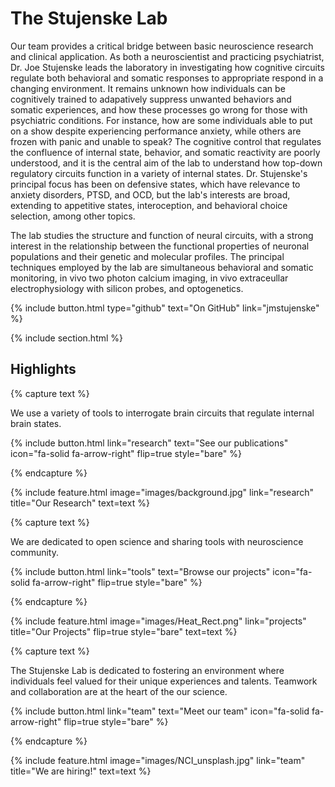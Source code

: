 ---
---

# The Stujenske Lab

Our team provides a critical bridge between basic neuroscience research and clinical application. As both a neuroscientist and practicing psychiatrist, Dr. Joe Stujenske leads the laboratory in investigating how cognitive circuits regulate both behavioral and somatic responses to appropriate respond in a changing environment. It remains unknown how individuals can be cognitively trained to adapatively suppress unwanted behaviors and somatic experiences, and how these processes go wrong for those with psychiatric conditions. For instance, how are some individuals able to put on a show despite experiencing performance anxiety, while others are frozen with panic and unable to speak? The cognitive control that regulates the confluence of internal state, behavior, and somatic reactivity are poorly understood, and it is the central aim of the lab to understand how top-down regulatory circuits function in a variety of internal states. Dr. Stujenske's principal focus has been on defensive states, which have relevance to anxiety disorders, PTSD, and OCD, but the lab's interests are broad, extending to appetitive states, interoception, and behavioral choice selection, among other topics.

The lab studies the structure and function of neural circuits, with a strong interest in the relationship between the functional properties of neuronal populations and their genetic and molecular profiles. The principal techniques employed by the lab are simultaneous behavioral and somatic monitoring, in vivo two photon calcium imaging, in vivo extraceullar electrophysiology with silicon probes, and optogenetics.

{%
  include button.html
  type="github"
  text="On GitHub"
  link="jmstujenske"
%}

{% include section.html %}

## Highlights

{% capture text %}

We use a variety of tools to interrogate brain circuits that regulate internal brain states.

{%
  include button.html
  link="research"
  text="See our publications"
  icon="fa-solid fa-arrow-right"
  flip=true
  style="bare"
%}

{% endcapture %}

{%
  include feature.html
  image="images/background.jpg"
  link="research"
  title="Our Research"
  text=text
%}

{% capture text %}

We are dedicated to open science and sharing tools with neuroscience community.

{%
  include button.html
  link="tools"
  text="Browse our projects"
  icon="fa-solid fa-arrow-right"
  flip=true
  style="bare"
%}

{% endcapture %}

{%
  include feature.html
  image="images/Heat_Rect.png"
  link="projects"
  title="Our Projects"
  flip=true
  style="bare"
  text=text
%}

{% capture text %}

The Stujenske Lab is dedicated to fostering an environment where individuals feel valued for their unique experiences and talents. Teamwork and collaboration are at the heart of the our science.

{%
  include button.html
  link="team"
  text="Meet our team"
  icon="fa-solid fa-arrow-right"
  flip=true
  style="bare"
%}

{% endcapture %}

{%
  include feature.html
  image="images/NCI_unsplash.jpg"
  link="team"
  title="We are hiring!"
  text=text
%}
